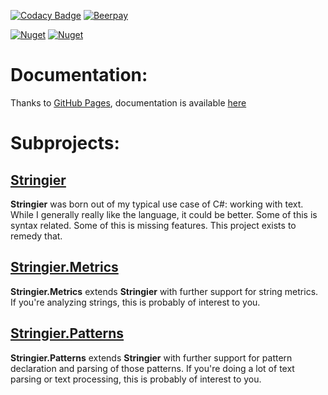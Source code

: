 [![Codacy Badge](https://api.codacy.com/project/badge/Grade/02ab838da67f4c929ef985b3f7d8a732)](https://www.codacy.com/app/Entomy/Stringier?utm_source=github.com&amp;utm_medium=referral&amp;utm_content=Entomy/Stringier&amp;utm_campaign=Badge_Grade)
[![Beerpay](https://img.shields.io/beerpay/Entomy/Stringier.svg)](https://beerpay.io/Entomy/Stringier)

[![Nuget](https://img.shields.io/nuget/dt/Stringier.svg?label=Stringier&logo=Nuget)](https://www.nuget.org/packages/Stringier/)
[![Nuget](https://img.shields.io/nuget/dt/Stringier.Patterns.svg?label=Stringier.Patterns&logo=nuget)](https://www.nuget.org/packages/Stringier.Patterns/)

# Documentation:

Thanks to [GitHub Pages](https://pages.github.com/), documentation is available [here](https://entomy.github.io/Stringier/)

# Subprojects:

## [Stringier](https://github.com/Entomy/Stringier/tree/master/Stringier)

**Stringier** was born out of my typical use case of C#: working with text. While I generally really like the language, it could be better. Some of this is syntax related. Some of this is missing features. This project exists to remedy that.

## [Stringier.Metrics]()
**Stringier.Metrics** extends **Stringier** with further support for string metrics. If you're analyzing strings, this is probably of interest to you.

## [Stringier.Patterns](https://github.com/Entomy/Stringier/tree/master/Stringier.Patterns)

**Stringier.Patterns** extends **Stringier** with further support for pattern declaration and parsing of those patterns. If you're doing a lot of text parsing or text processing, this is probably of interest to you.